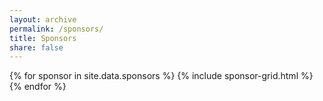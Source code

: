 ```yaml
---
layout: archive
permalink: /sponsors/
title: Sponsors
share: false
---
```


{% for sponsor in site.data.sponsors %}
  {% include sponsor-grid.html %}
{% endfor %}